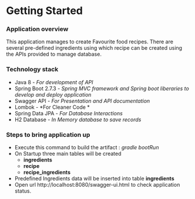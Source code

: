 # Getting Started

### Application overview
This application manages to create Favourite food recipes.
There are several pre-defined ingredients using which recipe can be created using the APIs provided to
manage database.

### Technology stack
* Java 8 - *For development of API*
* Spring Boot 2.7.3 - *Spring MVC framework and Spring boot liberaries to develop and deploy application* 
* Swagger API - *For Presentation and API documentation*
* Lombok -  *For Cleaner Code *
* Spring Data JPA - *For Database Interactions*
* H2 Database - *In Memory database to save records*


### Steps to bring application up
* Execute this command to build the artifact  : *gradle bootRun*
* On Startup three main tables will be created 
    * **ingredients**
    * **recipe**
    * **recipe_ingredients**
* Predefined Ingredients data will be inserted into table **ingredients**
* Open url http://localhost:8080/swagger-ui.html to check application status.